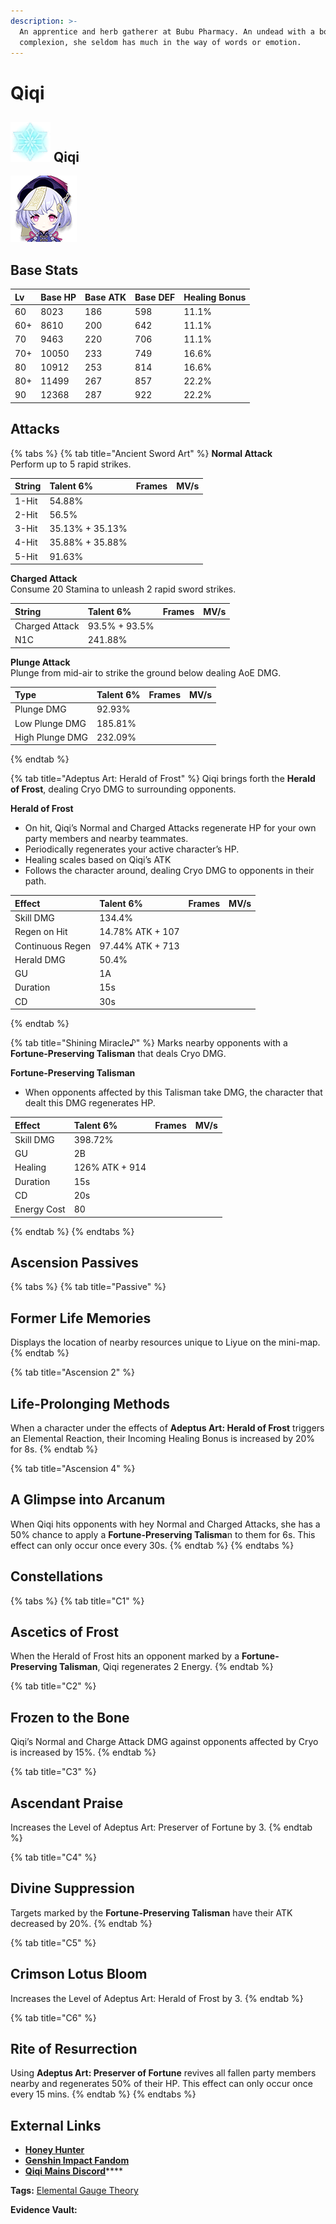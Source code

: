 ```yaml
---
description: >-
  An apprentice and herb gatherer at Bubu Pharmacy. An undead with a bone-white
  complexion, she seldom has much in the way of words or emotion.
---
```


# Qiqi

## ![](.gitbook/assets/element_cryo.png) Qiqi

![](.gitbook/assets/qiqi.png)

## Base Stats

| **Lv** | **Base HP** | **Base ATK** | **Base DEF** | **Healing Bonus** |
| :--- | :--- | :--- | :--- | :--- |
| 60 | 8023 | 186 | 598 | 11.1% |
| 60+ | 8610 | 200 | 642 | 11.1% |
| 70 | 9463 | 220 | 706 | 11.1% |
| 70+ | 10050 | 233 | 749 | 16.6% |
| 80 | 10912 | 253 | 814 | 16.6% |
| 80+ | 11499 | 267 | 857 | 22.2% |
| 90 | 12368 | 287 | 922 | 22.2% |

## **Attacks**

{% tabs %}
{% tab title="Ancient Sword Art" %}
**Normal Attack**  
Perform up to 5 rapid strikes.

| String | Talent 6% | Frames | MV/s |
| :--- | :--- | :--- | :--- |
| 1-Hit | 54.88% |  |  |
| 2-Hit | 56.5% |  |  |
| 3-Hit | 35.13% + 35.13% |  |  |
| 4-Hit | 35.88% + 35.88% |  |  |
| 5-Hit | 91.63% |  |  |

**Charged Attack**  
Consume 20 Stamina to unleash 2 rapid sword strikes.

| String | Talent 6% | Frames | MV/s |
| :--- | :--- | :--- | :--- |
| Charged Attack | 93.5% + 93.5% |  |  |
| N1C | 241.88% |  |  |

**Plunge Attack**  
Plunge from mid-air to strike the ground below dealing AoE DMG.

| Type | Talent 6% | Frames | MV/s |
| :--- | :--- | :--- | :--- |
| Plunge DMG | 92.93% |  |  |
| Low Plunge DMG | 185.81% |  |  |
| High Plunge DMG | 232.09% |  |  |
{% endtab %}

{% tab title="Adeptus Art: Herald of Frost" %}
Qiqi brings forth the **Herald of Frost**, dealing Cryo DMG to surrounding opponents.

**Herald of Frost**

* On hit, Qiqi’s Normal and Charged Attacks regenerate HP for your own party members and nearby teammates.
* Periodically regenerates your active character’s HP.
* Healing scales based on Qiqi’s ATK
* Follows the character around, dealing Cryo DMG to opponents in their path.

| Effect | Talent 6% | Frames | MV/s |
| :--- | :--- | :--- | :--- |
| Skill DMG | 134.4% |  |  |
| Regen on Hit | 14.78% ATK + 107 |  |  |
| Continuous Regen | 97.44% ATK + 713 |  |  |
| Herald DMG | 50.4% |  |  |
| GU | 1A |  |  |
| Duration | 15s |  |  |
| CD | 30s |  |  |
{% endtab %}

{% tab title="Shining Miracle♪" %}
Marks nearby opponents with a **Fortune-Preserving Talisman** that deals Cryo DMG.

**Fortune-Preserving Talisman**

* When opponents affected by this Talisman take DMG, the character that dealt this DMG regenerates HP.

| Effect | Talent 6% | Frames | MV/s |
| :--- | :--- | :--- | :--- |
| Skill DMG | 398.72% |  |  |
| GU | 2B |  |  |
| Healing | 126% ATK + 914 |  |  |
| Duration | 15s |  |  |
| CD | 20s |  |  |
| Energy Cost | 80 |  |  |
{% endtab %}
{% endtabs %}

## **Ascension Passives**

{% tabs %}
{% tab title="Passive" %}
## Former Life Memories

Displays the location of nearby resources unique to Liyue on the mini-map.
{% endtab %}

{% tab title="Ascension 2" %}
## **Life-Prolonging Methods**

When a character under the effects of **Adeptus Art: Herald of Frost** triggers an Elemental Reaction, their Incoming Healing Bonus is increased by 20% for 8s.
{% endtab %}

{% tab title="Ascension 4" %}
## A Glimpse into Arcanum

When Qiqi hits opponents with hey Normal and Charged Attacks, she has a 50% chance to apply a **Fortune-Preserving Talisma**n to them for 6s. This effect can only occur once every 30s.
{% endtab %}
{% endtabs %}

## Constellations

{% tabs %}
{% tab title="C1" %}
## Ascetics of Frost

When the Herald of Frost hits an opponent marked by a **Fortune-Preserving Talisman**, Qiqi regenerates 2 Energy.
{% endtab %}

{% tab title="C2" %}
## Frozen to the Bone

Qiqi’s Normal and Charge Attack DMG against opponents affected by Cryo is increased by 15%.
{% endtab %}

{% tab title="C3" %}
## Ascendant Praise

Increases the Level of Adeptus Art: Preserver of Fortune by 3.
{% endtab %}

{% tab title="C4" %}
## Divine Suppression

Targets marked by the **Fortune-Preserving Talisman** have their ATK decreased by 20%.
{% endtab %}

{% tab title="C5" %}
## Crimson Lotus Bloom

Increases the Level of Adeptus Art: Herald of Frost by 3.
{% endtab %}

{% tab title="C6" %}
## Rite of Resurrection

Using **Adeptus Art: Preserver of Fortune** revives all fallen party members nearby and regenerates 50% of their HP. This effect can only occur once every 15 mins.
{% endtab %}
{% endtabs %}

## **External Links**

* [**Honey Hunter**](https://genshin.honeyhunterworld.com/db/char/qiqi/)
* [**Genshin Impact Fandom**](https://genshin-impact.fandom.com/wiki/Qiqi)
* [**Qiqi Mains Discord**](https://discord.gg/VjsGaVbWre)\*\*\*\*

**Tags:** [Elemental Gauge Theory](https://library.keqingmains.com/mechanics/combat/elemental-reactions/elemental-gauge-theory)

**Evidence Vault:**

